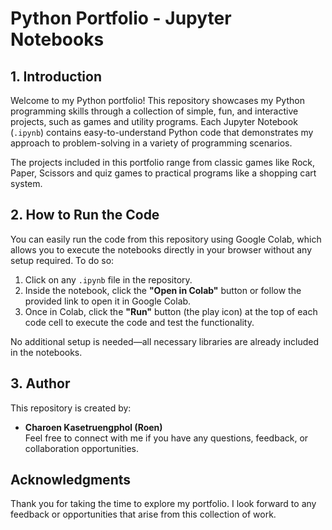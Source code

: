# Python Portfolio - Jupyter Notebooks

## 1. Introduction  
Welcome to my Python portfolio! This repository showcases my Python programming skills through a collection of simple, fun, and interactive projects, such as games and utility programs. Each Jupyter Notebook (`.ipynb`) contains easy-to-understand Python code that demonstrates my approach to problem-solving in a variety of programming scenarios.

The projects included in this portfolio range from classic games like Rock, Paper, Scissors and quiz games to practical programs like a shopping cart system.
## 2. How to Run the Code  
You can easily run the code from this repository using Google Colab, which allows you to execute the notebooks directly in your browser without any setup required. To do so:

1. Click on any `.ipynb` file in the repository.
2. Inside the notebook, click the **"Open in Colab"** button or follow the provided link to open it in Google Colab.
3. Once in Colab, click the **"Run"** button (the play icon) at the top of each code cell to execute the code and test the functionality.

No additional setup is needed—all necessary libraries are already included in the notebooks.

## 3. Author  
This repository is created by:
- **Charoen Kasetruengphol (Roen)**  
Feel free to connect with me if you have any questions, feedback, or collaboration opportunities.

## Acknowledgments  
Thank you for taking the time to explore my portfolio. I look forward to any feedback or opportunities that arise from this collection of work.
